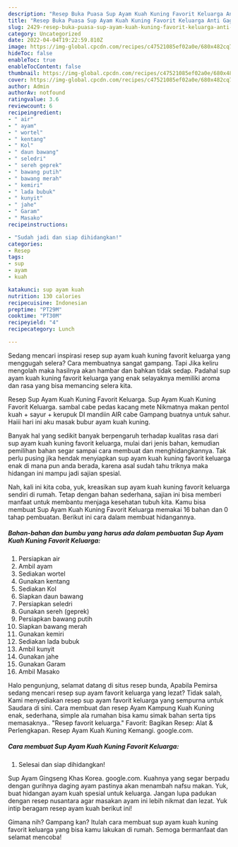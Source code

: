 ```yaml
---
description: "Resep Buka Puasa Sup Ayam Kuah Kuning Favorit Keluarga Anti Gagal"
title: "Resep Buka Puasa Sup Ayam Kuah Kuning Favorit Keluarga Anti Gagal"
slug: 2429-resep-buka-puasa-sup-ayam-kuah-kuning-favorit-keluarga-anti-gagal
category: Uncategorized
date: 2022-04-04T19:22:59.810Z
image: https://img-global.cpcdn.com/recipes/c47521085ef02a0e/680x482cq70/sup-ayam-kuah-kuning-favorit-keluarga-foto-resep-utama.jpg
hideToc: false
enableToc: true
enableTocContent: false
thumbnail: https://img-global.cpcdn.com/recipes/c47521085ef02a0e/680x482cq70/sup-ayam-kuah-kuning-favorit-keluarga-foto-resep-utama.jpg
cover: https://img-global.cpcdn.com/recipes/c47521085ef02a0e/680x482cq70/sup-ayam-kuah-kuning-favorit-keluarga-foto-resep-utama.jpg
author: Admin
authorAv: notfound
ratingvalue: 3.6
reviewcount: 6
recipeingredient:
- " air"
- " ayam"
- " wortel"
- " kentang"
- " Kol"
- " daun bawang"
- " seledri"
- " sereh geprek"
- " bawang putih"
- " bawang merah"
- " kemiri"
- " lada bubuk"
- " kunyit"
- " jahe"
- " Garam"
- " Masako"
recipeinstructions:

- "Sudah jadi dan siap dihidangkan!"
categories:
- Resep
tags:
- sup
- ayam
- kuah

katakunci: sup ayam kuah 
nutrition: 130 calories
recipecuisine: Indonesian
preptime: "PT29M"
cooktime: "PT30M"
recipeyield: "4"
recipecategory: Lunch

---
```



Sedang mencari inspirasi resep sup ayam kuah kuning favorit keluarga yang menggugah selera? Cara membuatnya sangat gampang. Tapi Jika keliru mengolah maka hasilnya akan hambar dan bahkan tidak sedap. Padahal sup ayam kuah kuning favorit keluarga yang enak selayaknya memiliki aroma dan rasa yang bisa memancing selera kita.


Resep Sup Ayam Kuah Kuning Favorit Keluarga. Sup Ayam Kuah Kuning Favorit Keluarga. sambal cabe pedas kacang mete Nikmatnya makan pentol kuah + sayur + kerupuk DI mandiin AIR cabe Gampang buatnya untuk sahur. Haiii hari ini aku masak bubur ayam kuah kuning.

Banyak hal yang sedikit banyak berpengaruh terhadap kualitas rasa dari sup ayam kuah kuning favorit keluarga, mulai dari jenis bahan, kemudian pemilihan bahan segar sampai cara membuat dan menghidangkannya. Tak perlu pusing jika hendak menyiapkan sup ayam kuah kuning favorit keluarga enak di mana pun anda berada, karena asal sudah tahu triknya maka hidangan ini mampu jadi sajian spesial.


Nah, kali ini kita coba, yuk, kreasikan sup ayam kuah kuning favorit keluarga sendiri di rumah. Tetap dengan bahan sederhana, sajian ini bisa memberi manfaat untuk membantu menjaga kesehatan tubuh kita. Kamu bisa membuat Sup Ayam Kuah Kuning Favorit Keluarga memakai 16 bahan dan 0 tahap pembuatan. Berikut ini cara dalam membuat hidangannya.

<!--inarticleads1-->

##### Bahan-bahan dan bumbu yang harus ada dalam pembuatan Sup Ayam Kuah Kuning Favorit Keluarga:

1. Persiapkan  air
1. Ambil  ayam
1. Sediakan  wortel
1. Gunakan  kentang
1. Sediakan  Kol
1. Siapkan  daun bawang
1. Persiapkan  seledri
1. Gunakan  sereh (geprek)
1. Persiapkan  bawang putih
1. Siapkan  bawang merah
1. Gunakan  kemiri
1. Sediakan  lada bubuk
1. Ambil  kunyit
1. Gunakan  jahe
1. Gunakan  Garam
1. Ambil  Masako


Halo pengunjung, selamat datang di situs resep bunda, Apabila Pemirsa sedang mencari resep sup ayam favorit keluarga yang lezat? Tidak salah, Kami menyediakan resep sup ayam favorit keluarga yang sempurna untuk Saudara di sini. Cara membuat dan resep Ayam Kampung Kuah Kuning enak, sederhana, simple ala rumahan bisa kamu simak bahan serta tips memasaknya.. &#34;Resep favorit keluarga.&#34; Favorit: Bagikan Resep: Alat &amp; Perlengkapan. Resep Ayam Kuah Kuning Kemangi. google.com. 

<!--inarticleads2-->

##### Cara membuat Sup Ayam Kuah Kuning Favorit Keluarga:


1. Selesai dan siap dihidangkan!

Sup Ayam Gingseng Khas Korea. google.com. Kuahnya yang segar berpadu dengan gurihnya daging ayam pastinya akan menambah nafsu makan. Yuk, buat hidangan ayam kuah spesial untuk keluarga. Jangan lupa padukan dengan resep nusantara agar masakan ayam ini lebih nikmat dan lezat. Yuk intip beragam resep ayam kuah berikut ini! 

Gimana nih? Gampang kan? Itulah cara membuat sup ayam kuah kuning favorit keluarga yang bisa kamu lakukan di rumah. Semoga bermanfaat dan selamat mencoba!

